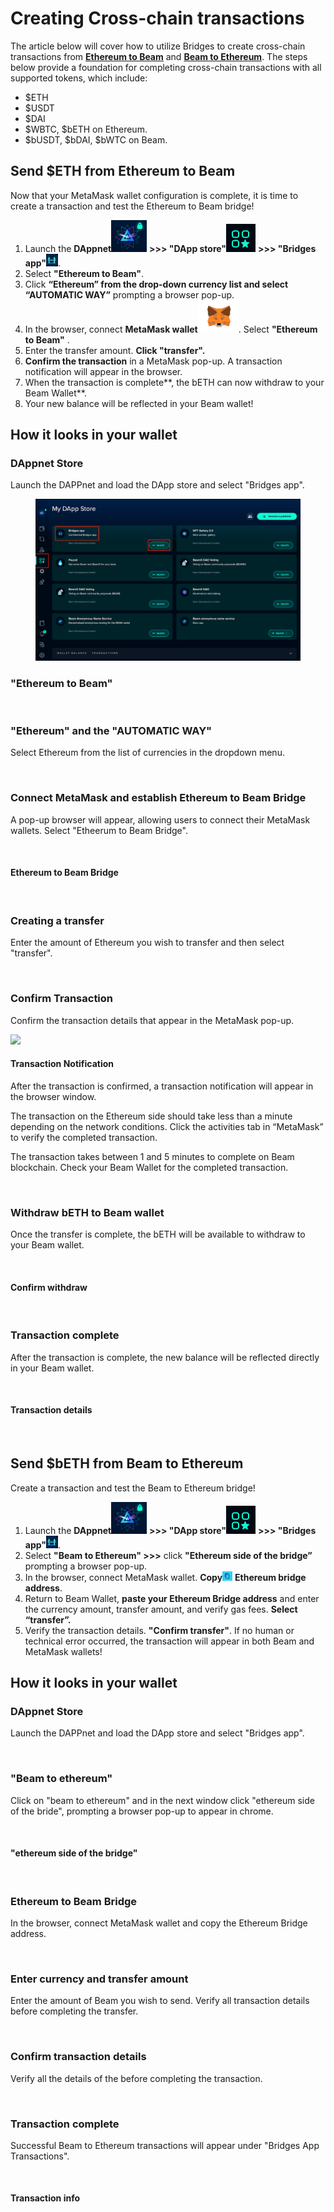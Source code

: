 # Creating Cross-chain transactions

The article below will cover how to utilize Bridges to create cross-chain transactions from [**Ethereum to Beam**](creating-cross-chain-transactions.md#send-usdeth-from-ethereum-to-beam) and [**Beam to Ethereum**](creating-cross-chain-transactions.md#send-usdbeth-from-beam-to-ethereum). The steps below provide a foundation for completing cross-chain transactions with all supported tokens, which include:

* $ETH
* $USDT
* $DAI
* $WBTC, $bETH on Ethereum.&#x20;
* $bUSDT, $bDAI, $bWTC on Beam.&#x20;

## **Send $ETH from Ethereum to Beam**

Now that your MetaMask wallet configuration is complete, it is time to create a transaction and test the Ethereum to Beam bridge!

1. Launch the **DAppnet**<img src=".gitbook/assets/image (2).png" alt="" data-size="line"> **>>> "DApp store"**<img src=".gitbook/assets/image (1).png" alt="" data-size="line"> **>>> "Bridges app"**![](<.gitbook/assets/Screen Shot 2022-10-22 at 3.23.33 PM.png>).
2. Select **"Ethereum to Beam"**.
3. Click **“Ethereum” from the drop-down currency list and select “AUTOMATIC WAY”** prompting a browser pop-up.
4. In the browser, connect **MetaMask wallet**<img src=".gitbook/assets/Screen Shot 2022-10-22 at 1.45.13 PM.png" alt="" data-size="line">. Select **"Ethereum to Beam"** .
5. Enter the transfer amount. **Click "transfer".**&#x20;
6. **Confirm the transaction** in a MetaMask pop-up. A transaction notification will appear in the browser.
7. When the transaction is complete**, the bETH can now withdraw to your Beam Wallet**.
8. Your new balance will be reflected in your Beam wallet!

## How it looks in your wallet

### DAppnet Store

Launch the DAPPnet and load the DApp store and select "Bridges app".&#x20;

<figure><img src=".gitbook/assets/image.png" alt=""><figcaption></figcaption></figure>

### **"Ethereum to Beam"**

<figure><img src="https://lh6.googleusercontent.com/hrDVtaVjBTAchhJiun9vaUkYTWdqPS4RHrVIIEI9JH5_lRBiB7A1ER0ZhB5GKf7V-4WghomOgV0b848l1PKafCIVvucLx-kmoP_yIIpDX9vMIFJ3HB3cbzTtnDiYwKHMpJuL6RcgsOPvhHkw3CH0OHIOFoGU-Wna7XyUgsGVsYoWIhE6cskMbtg6dg" alt=""><figcaption></figcaption></figure>

### **"Ethereum" and the "AUTOMATIC WAY"**

Select Ethereum from the list of currencies in the dropdown menu.

<figure><img src="https://lh6.googleusercontent.com/AytQTa3vZiifPRFKCAPVrfpoXuPKMueVkbvWhXz0_GBsHcXfTiTLmMnqyVBdlBfcGBEOiV5-rvvn7uo1lHLdySfseWPBdNtSX3nWc8IsSXC5WBN2b5sEKmLPkQPSILkmW1zNfuftE39pgFz1L6FPM31BP6sqYgSy8UnyOkRB2AxbEcSipqA3FvmY0g" alt=""><figcaption></figcaption></figure>

### Connect MetaMask and establish Ethereum to Beam Bridge

A pop-up browser will appear, allowing users to connect their MetaMask wallets. Select "Etheerum to Beam Bridge".

<figure><img src="https://lh6.googleusercontent.com/8ew1vOAODglmJ4NXZZqmP7rI2-HkjcFBnA9Cmbi8FxBGwj6NVpBgx2OstKgvLTd2g2EFy8tHLPsRzwFYfB4ogjMK0nem_d-jtOAoprWFwvit2L3Ra_jG2hpzIvL5i7wEAR0AwtQ88FdFfEdOGVg1gCYaDVfU41rzgqD5Ra_ROwx6ccejmeN-X6VO1A" alt=""><figcaption></figcaption></figure>

#### Ethereum to Beam Bridge

<figure><img src="https://lh3.googleusercontent.com/ziAkme6EyA_o72Hk11MQ2bS3GBzlEU95ii288DIsQ3uq0fftGhWJp4AeZmR3Ji6er7Ri4KH93-q2zRCL4_bOvEU4DIDSKMy_6EZPsyRGwAimAdkrYejhNRJQ78GgTeHGN4dJe8u9pgNO20fvGYZJRN1hTy7zBuexrFUG4TMMcAY0QeK3LkxK_3eYYQ" alt=""><figcaption></figcaption></figure>

### Creating a transfer

Enter the amount of Ethereum you wish to transfer and then select "transfer".

<figure><img src="https://photos.app.goo.gl/PWgtVyqQVmKfrbiPA" alt=""><figcaption></figcaption></figure>

### **Confirm Transaction**

Confirm the transaction details that appear in the MetaMask pop-up.&#x20;

![](https://photos.app.goo.gl/iHLgCmQSrBUsLuza9)

#### Transaction Notification

After the transaction is confirmed, a transaction notification will appear in the browser window.

The transaction on the Ethereum side should take less than a minute depending on the network conditions. Click the activities tab in “MetaMask” to verify the completed transaction.

The transaction takes between 1 and 5 minutes to complete on Beam blockchain. Check your Beam Wallet for the completed transaction.


<figure><img src="https://lh6.googleusercontent.com/TcaedkPFT9N82sisCb7JNb8hVhTXLZVh3vV7VfUVlPVoGxT073Xuj1uLtYTZUMs3hURAY4MvehyVnHBJuvqZFtt-nTw6pD_-_X7H5deIy84XRYYOkCHnkpNiTOr5M-0GmkqodTRVudNrOhszVv8JnprXQ0v44FKjEp9T9Amc2V78Jix3CauE4wIxMw" alt=""><figcaption></figcaption></figure>

### Withdraw bETH to Beam wallet

Once the transfer is complete, the bETH will be available to withdraw to your Beam wallet.

<figure><img src="https://lh6.googleusercontent.com/FQsa9lEL4BFvWzXfC43Tl26GwfSGmQcu5UkgVV7wgxNeudXzvPwXtYWQjDMGq4PHaF7WYQWFuMDfTilPNEmOD1j9U81SdMQkCVcyG_BahGyYj7tsf5CmHehFxCH42xeL3E78yyb69OCWwfVhXhKxY67nhNoa-RNsbiyQbJCen3XdDfYrODBqUgtaYA" alt=""><figcaption></figcaption></figure>

#### Confirm withdraw

<figure><img src="https://lh6.googleusercontent.com/-Rq4WedDW6P1XO34-Cx3I0dUyR-HSmJX4bF3b1xCTW7_ipk7JDV3KkTj4FQu5FNW365XitrCKM9BcFSZaVz8ZI8BNgkLMmIv6PvPkPuKDBjcr4q3OLHWFAyi0KclcfnQtX5CdR_It2TTGzr0J3JP_WEF6LdoJN3p9QdY3QqJmx52g_603QStOhVP5A" alt=""><figcaption></figcaption></figure>

### Transaction complete

After the transaction is complete, the new balance will be reflected directly in your Beam wallet.&#x20;

<figure><img src="https://lh4.googleusercontent.com/Ydi4ModZUe-z_t9M8hkjWN1jkZOhy4kjRA_MzRkygIW6dRBIPd9wbehWLXKcStwYeMQd6c83YFZhpE9GT9teeGzhiAnQxur2hU3ek6mjNyvTAHkJIvpMeAgSdTQI4rFz3gVqQ-QLzpP9JlB9QVhjVUy6xbu8gSZg79wto4rk8UoKP2yF89kbK3V2Yg" alt=""><figcaption></figcaption></figure>

#### Transaction details

<figure><img src="https://lh4.googleusercontent.com/9bgNi1GN4TyQ6YyzP3gJ55WUUHtPzUqVSFJHLxKlhDNz0Vf-0FFaZp43xMBCwIBAyKgGRoAXeirKylcCWRyke73QdBGoKDsUGRO4NgpsJ9hJvxiutLwRL5SpWFB4ugspBGH10NDjRNtlOhP5A7QEPJjGjv4W2hBybEMxKkmPOcQKxDz1IxZOYNMi8w" alt=""><figcaption></figcaption></figure>

## **Send $bETH from Beam to Ethereum**

Create a transaction and test the Beam to Ethereum bridge!

1. Launch the **DAppnet**<img src=".gitbook/assets/image (2).png" alt="" data-size="line"> **>>> "DApp store"**<img src=".gitbook/assets/image (1).png" alt="" data-size="line"> **>>> "Bridges app"**![](<.gitbook/assets/Screen Shot 2022-10-22 at 3.23.33 PM.png>).
2. Select **"Beam to Ethereum" >>>** click **"Ethereum side of the bridge”** prompting a browser pop-up.
3. In the browser, connect MetaMask wallet. **Copy**![](<.gitbook/assets/Screen Shot 2022-10-22 at 3.27.49 PM.png>) **Ethereum bridge address**.
4. Return to Beam Wallet, **paste your Ethereum Bridge address** and enter the currency amount, transfer amount, and verify gas fees. **Select “transfer”.**
5. Verify the transaction details. **"Confirm transfer"**. If no human or technical error occurred, the transaction will appear in both Beam and MetaMask wallets!

## How it looks in your wallet

### DAppnet Store

Launch the DAPPnet and load the DApp store and select "Bridges app".&#x20;

<figure><img src="https://lh6.googleusercontent.com/SSF9ap9-YzYT2ZCg-vUNpYl3r_wKiQdckQKhOWt0INItGhevfVW1RzbwVGMXXwYFRr5NO8BzN7QDEwnpQqbxK-77M_WZCzqdtHL_h2GZA19jfFBpUuOmBvETlSBqiuJ0YP4oPTQ-IGAwyP04I1p6MB5YHLJ4QJLHf9E_ty_T-ZMVl74P0bT_DTIKsw" alt=""><figcaption></figcaption></figure>

### "Beam to ethereum"

Click on "beam to ethereum" and in the next window click "ethereum side of the bride", prompting a browser pop-up to appear in chrome.

<figure><img src="https://lh3.googleusercontent.com/oYFSYb50FlTEAt2CWb1Dp4jmKczqjtWd-B6ko8PoTJau7QPoKWa8rE2Mw9NpmzK5-zwjYe6pjeywI2IBsYFuJc54BO0uo_XdvSO7GaWKYMMqq-dI9hdFstQc0SorqmKj-e3Gke72halqKPQrszK4q8mtIudXeOaXZwYSgm_flO1gWCCMkhQMubjghw" alt=""><figcaption></figcaption></figure>

#### "ethereum side of the bridge"

<figure><img src="https://lh5.googleusercontent.com/ngSHZj_3j-lfAmPhJkJ1L-p3n-T04ZWZJMjjPVzCRfX4JRiy--2up3ju6ALhtyYfYhub43SKaHBkutmVjEYK17QBAgwI0HdGJWcU-YJeTDFXlMYlCV2nyAyxUWrZRlTQoI8eosvjs6b9beNLaWhAbRQA-Vhr-Sn2PT2xf9mbLaIEYxWT_Q6O5byGkg" alt=""><figcaption></figcaption></figure>

### Ethereum to Beam Bridge

In the browser, connect MetaMask wallet and copy the Ethereum Bridge address.

<figure><img src="https://lh5.googleusercontent.com/Y9ULUJng1sO7y4QRZdXnTIgrlIFjmTR4V1shZZYfhTQ31w2nfYfWYamg_RK7q3nACSGO-TlJVPcS5i4MLIxoXoqc7ENZFPU0ebYSOAKgZs-kY-34Glko1epBbTdtX11DadXPpMGojcKgD11Kd-kl27ABA6tdKCWAjH-7W8FVsPn6tqXpfzMceU8jFA" alt=""><figcaption></figcaption></figure>

### Enter currency and transfer amount

Enter the amount of Beam you wish to send. Verify all transaction details before completing the transfer.

<figure><img src="https://lh6.googleusercontent.com/n7elaiPvEFhN1POcl_dLtUBg9vu0PYK_BURHQbuv2XMJxwaSAUGd9rYxMbnMMzCKV1-Tqi7si0FmpfpA80pXM4Hp1h5sx9hM5D3PC_qTdo7DraKJmZZbvOprIwQMiYi4EDIh4dT1s4_0I_LfQX7XHFF7N1pa0V57ebA9M0gd2ZzbQzON5TdYgdhEpA" alt=""><figcaption></figcaption></figure>

### Confirm transaction details

Verify all the details of the before completing the transaction.

&#x20;

<figure><img src="https://lh3.googleusercontent.com/0wDwVGP4CWWR3OlyjGppKZA6TasISlVYrz7aKiOq4z91XXkp7zrqib0NmnWkL2Vq_f7N70h8_MxWs7DnmRr8x3F0Xiv6JUNay3rJ6xRENaSUhVnG9_-0ShYp87SlLkPxd3VXnaFlMpxPszGGqWncBJIR5SbWBthl1nmtVejhzRRFfaXXAssXq5NgHQ" alt=""><figcaption></figcaption></figure>

### Transaction complete

Successful Beam to Ethereum transactions will appear under "Bridges App Transactions".

<figure><img src="https://lh5.googleusercontent.com/qAW2PAEe0L5se6_TE-XzUd5sFednE9OvxCcJfINAVTohj4x6d-LBzJBieSa19NBhheLoVGbcInKljT64j8srSFPMEy-HyOS3QsYckVa18vhnxjC3BfbBEClPLT2kOxfmuCU2NjVIkraIv5WsYNqDhIpOKcyooLBtDzMXXVpEK9d2e99Am-ysUbWRKQ" alt=""><figcaption></figcaption></figure>

#### Transaction info

<figure><img src="https://lh3.googleusercontent.com/qnu5U6P3GAWtHHFojaKmbxHp2gSP7Y-rAuL72ZFgsbJtM1Hk590tolflXTDyPaAwJc9i7eaGdrxHtOl2wFCh-z6bjCNJ965qfy7dMfDAVI1okN6oCQq7P4U6WtkoCDy7-vAKnBV1kDatZnoM84eXd_5OLGmZEMvtrYOgwSwALMPSXGjc2VuTSQNveg" alt=""><figcaption></figcaption></figure>

##
